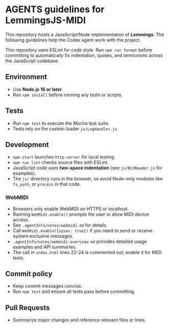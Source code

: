 # AGENTS guidelines for LemmingsJS-MIDI

This repository hosts a JavaScript/Node implementation of **Lemmings**. The following guidelines help the Codex agent work with the project.

This repository uses ESLint for code style.
Run `npm run format` before committing to automatically fix indentation,
quotes, and semicolons across the JavaScript codebase.

## Environment
- Use **Node.js 16 or later**.
- Run `npm install` before running any tests or scripts.

## Tests
- Run `npm test` to execute the Mocha test suite.
- Tests rely on the custom loader `js/LogHandler.js`.

## Development
- `npm start` launches `http-server` for local testing.
- `npm run lint` checks source files with ESLint.
- JavaScript code uses **two-space indentation** (see `js/BitReader.js` for examples).
- The `js/` directory runs in the browser, so avoid Node-only modules like `fs`, `path`, or `process` in that code.
### WebMIDI
- Browsers only enable WebMIDI on HTTPS or localhost.
- Running `WebMidi.enable()` prompts the user to allow MIDI device access.
- See `.agentInfo/notes/webmidi.md` for details.
- Call `WebMidi.enable({sysex: true})` if you need to send or receive
  system‑exclusive messages.
- `.agentInfo/notes/webmidi-overview.md` provides detailed usage examples
  and API summaries.
- The call in `index.html` lines 22-24 is commented out; enable it for MIDI tests.


## Commit policy
- Keep commit messages concise.
- Run `npm test` and ensure all tests pass before committing.

## Pull Requests
- Summarize major changes and reference relevant files or lines.

<!--
Additional suggestions for the agent or future maintainers:
- High performance and intelligent memory usage are top priorities; profile critical code paths and watch memory allocations.
- You can extend the tests in `test/` to cover more of the tools in `tools/`.
- When publishing to GitHub Pages, `npm start` may be replaced by a dedicated build step.
- The repository includes many sample assets; keeping them out of commits can reduce repo size.
- If Node 18+ is required in the future, update these guidelines accordingly.
- Try running `npm run list-sprites` to preview sprite names and counts.
- To export all sprite assets use `npm run export-all-sprites` or `export-all-packs`.
- Create and maintain a `.agentInfo/` directory at the repository root.
- Within `.agentInfo/`, store short notes about design decisions or TODOs using a tag-based system. Keep an index (e.g., `tags.json` or `index.md`) to search notes by tag.
- Regularly review this index to locate relevant notes before starting new work.
- Getting the dos file compression working is very important
- Take your time and do your best work. Write comprehensive comments. 
- Try and generate as many additional tasks to handle things as you can to maximize your potential
-->


